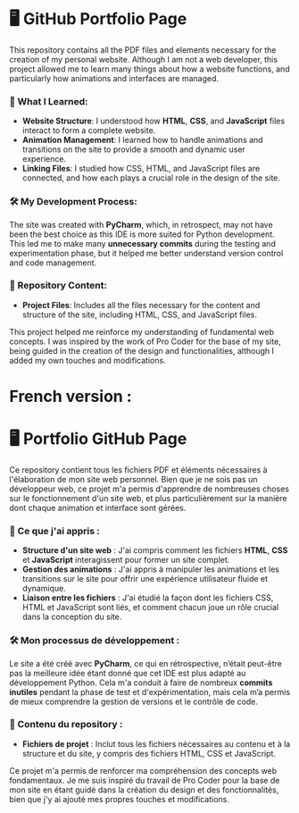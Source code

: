 # 🖥️ GitHub Portfolio Page

This repository contains all the PDF files and elements necessary for the creation of my personal website. Although I am not a web developer, this project allowed me to learn many things about how a website functions, and particularly how animations and interfaces are managed.

### 🚀 What I Learned:
- **Website Structure**: I understood how **HTML**, **CSS**, and **JavaScript** files interact to form a complete website.
- **Animation Management**: I learned how to handle animations and transitions on the site to provide a smooth and dynamic user experience.
- **Linking Files**: I studied how CSS, HTML, and JavaScript files are connected, and how each plays a crucial role in the design of the site.

### 🛠️ My Development Process:
The site was created with **PyCharm**, which, in retrospect, may not have been the best choice as this IDE is more suited for Python development. This led me to make many **unnecessary commits** during the testing and experimentation phase, but it helped me better understand version control and code management.

### 📄 Repository Content:
- **Project Files**: Includes all the files necessary for the content and structure of the site, including HTML, CSS, and JavaScript files.

This project helped me reinforce my understanding of fundamental web concepts. I was inspired by the work of Pro Coder for the base of my site, being guided in the creation of the design and functionalities, although I added my own touches and modifications.

# **French version :**

# 🖥️ Portfolio GitHub Page

Ce repository contient tous les fichiers PDF et éléments nécessaires à l'élaboration de mon site web personnel. Bien que je ne sois pas un développeur web, ce projet m'a permis d'apprendre de nombreuses choses sur le fonctionnement d'un site web, et plus particulièrement sur la manière dont chaque animation et interface sont gérées. 

### 🚀 Ce que j'ai appris :
- **Structure d'un site web** : J'ai compris comment les fichiers **HTML**, **CSS** et **JavaScript** interagissent pour former un site complet.
- **Gestion des animations** : J'ai appris à manipuler les animations et les transitions sur le site pour offrir une expérience utilisateur fluide et dynamique.
- **Liaison entre les fichiers** : J'ai étudié la façon dont les fichiers CSS, HTML et JavaScript sont liés, et comment chacun joue un rôle crucial dans la conception du site.

### 🛠️ Mon processus de développement :
Le site a été créé avec **PyCharm**, ce qui en rétrospective, n’était peut-être pas la meilleure idée étant donné que cet IDE est plus adapté au développement Python. Cela m'a conduit à faire de nombreux **commits inutiles** pendant la phase de test et d'expérimentation, mais cela m’a permis de mieux comprendre la gestion de versions et le contrôle de code.

### 📄 Contenu du repository :
- **Fichiers de projet** : Inclut tous les fichiers nécessaires au contenu et à la structure et du site, y compris des fichiers HTML, CSS et JavaScript.

Ce projet m'a permis de renforcer ma compréhension des concepts web fondamentaux. Je me suis inspiré du travail de Pro Coder pour la base de mon site en étant guidé dans la création du design et des fonctionnalités, bien que j'y ai ajouté mes propres touches et modifications.
